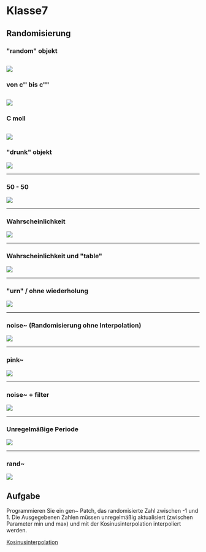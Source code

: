 # Klasse7

## Randomisierung

### "random" objekt

![](Klasse7/png/random1.png)
---
### von c'' bis c'''

![](Klasse7/png/random2.png)
---
### C moll

![](Klasse7/png/random3.png)
---
### "drunk" objekt
![](Klasse7/png/drunk1.png)

---
### 50 - 50
![](Klasse7/png/drunk2.png)

---
### Wahrscheinlichkeit
![](Klasse7/png/drunk3.png)

---
### Wahrscheinlichkeit und "table"
![](Klasse7/png/drunk4.png)

---
### "urn" / ohne wiederholung
![](Klasse7/png/urn1.png)


---
### noise~ (Randomisierung ohne Interpolation)

![](Klasse7/png/noise1.png)

---
### pink~

![](Klasse7/png/noise2.png)

---
### noise~ + filter

![](Klasse7/png/noise3.png)

---
### Unregelmäßige Periode
![](Klasse7/png/irregular_noise.png)


---
### rand~

![](Klasse7/png/rand.png)


## Aufgabe

Programmieren Sie ein gen~ Patch, das randomisierte Zahl zwischen -1 und 1.
Die Ausgegebenen Zahlen müssen unregelmäßig aktualisiert (zwischen Parameter min und max) und mit der Kosinusinterpolation interpoliert werden.

[Kosinusinterpolation](http://paulbourke.net/miscellaneous/interpolation/)






